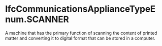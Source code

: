 IfcCommunicationsApplianceTypeEnum.SCANNER
==========================================
A machine that has the primary function of scanning the content of printed
matter and converting it to digital format that can be stored in a computer.



